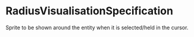 # RadiusVisualisationSpecification

Sprite to be shown around the entity when it is selected/held in the cursor.

